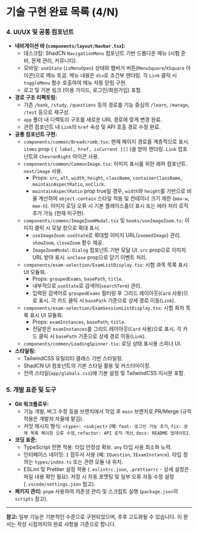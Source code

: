 # 기술 구현 완료 목록 (4/N)

### 4. UI/UX 및 공통 컴포넌트

*   **네비게이션 바 (`components/layout/Navbar.tsx`):**
    *   데스크탑: ShadCN `NavigationMenu` 컴포넌트 기반 드롭다운 메뉴 (시험 준비, 문제 관리, 커뮤니티).
    *   모바일: `useState` (`isMenuOpen`) 상태와 햄버거 버튼(`MenuSquare`/`XSquare` 아이콘)으로 메뉴 토글. 메뉴 내용은 `div`로 조건부 렌더링. 각 `Link` 클릭 시 `toggleMenu` 함수 호출하여 메뉴 자동 닫힘 구현.
    *   로고 및 기본 링크 (이용 가이드, 로그인/회원가입) 포함.
*   **경로 구조 리팩토링:**
    *   기존 `/bank`, `/study`, `/questions` 등의 경로를 기능 중심의 `/learn`, `/manage`, `/test` 등으로 재구성.
    *   `app` 폴더 내 디렉토리 구조를 새로운 URL 경로에 맞게 변경 완료.
    *   관련 컴포넌트 내 `Link`의 `href` 속성 및 API 호출 경로 수정 완료.
*   **공통 컴포넌트 구현:**
    *   `components/common/Breadcrumb.tsx`: 현재 페이지 경로를 계층적으로 표시. `items` prop ( `{ label, href, isCurrent }[]` )을 받아 렌더링. `Link` 컴포넌트와 `ChevronRight` 아이콘 사용.
    *   `components/common/CommonImage.tsx`: 이미지 표시를 위한 래퍼 컴포넌트. `next/image` 사용.
        *   Props: `src`, `alt`, `width`, `height`, `className`, `containerClassName`, `maintainAspectRatio`, `onClick`.
        *   `maintainAspectRatio` prop true일 경우, `width`와 `height`를 기반으로 비율 계산하여 `object-contain` 스타일 적용 및 컨테이너 크기 제한 (`max-w`, `max-h`). 이미지 로딩 오류 시 기본 플레이스홀더 표시 또는 에러 처리 로직 추가 가능 (현재 미구현).
    *   `components/common/ImageZoomModal.tsx` 및 `hooks/useImageZoom.ts`: 이미지 클릭 시 모달 창으로 확대 표시.
        *   `useImageZoom`: `useState`로 확대할 이미지 URL(`zoomedImage`) 관리. `showZoom`, `closeZoom` 함수 제공.
        *   `ImageZoomModal`: `Dialog` 컴포넌트 기반 모달 UI. `src` prop으로 이미지 URL 받아 표시. `onClose` prop으로 닫기 이벤트 처리.
    *   `components/exam-selection/ExamListDisplay.tsx`: 시험 과목 목록 표시 UI 모듈화.
        *   Props: `groupedExams`, `basePath`, `title`.
        *   내부적으로 `useState`로 검색어(`searchTerm`) 관리.
        *   입력된 검색어로 `groupedExams` 필터링 후 그리드 레이아웃(`Card` 사용)으로 표시. 각 카드 클릭 시 `basePath` 기준으로 상세 경로 이동(`Link`).
    *   `components/exam-selection/ExamSessionListDisplay.tsx`: 시험 회차 목록 표시 UI 모듈화.
        *   Props: `examInstances`, `basePath`, `title`.
        *   전달받은 `examInstances`를 그리드 레이아웃(`Card` 사용)으로 표시. 각 카드 클릭 시 `basePath` 기준으로 상세 경로 이동(`Link`).
    *   `components/common/LoadingSpinner.tsx`: 로딩 상태 표시용 스피너 UI.
*   **스타일링:**
    *   TailwindCSS 유틸리티 클래스 기반 스타일링.
    *   ShadCN UI 컴포넌트의 기본 스타일 활용 및 커스터마이징.
    *   전역 스타일(`app/globals.css`)에 기본 설정 및 TailwindCSS 지시문 포함.

### 5. 개발 표준 및 도구

*   **Git 워크플로우:**
    *   기능 개발, 버그 수정 등을 브랜치에서 작업 후 `main` 브랜치로 PR/Merge (규칙 적용은 개발자 자율에 맡김).
    *   커밋 메시지 형식: `<type>: <subject>` (예: `feat: 로그인 기능 추가`, `fix: 문제 목록 페이징 오류 수정`, `refactor: API 로직 개선`, `docs: README 업데이트`).
*   **코딩 표준:**
    *   TypeScript 전면 적용: 타입 안정성 확보. `any` 타입 사용 최소화 노력.
    *   인터페이스 네이밍: `I` 접두사 사용 (예: `IQuestion`, `IExamInstance`). 타입 정의는 `types/index.ts` 또는 관련 모듈 내 위치.
    *   ESLint 및 Prettier 설정 적용 (`.eslintrc.json`, `.prettierrc` - 상세 설정은 파일 내용 확인 필요). 저장 시 자동 포맷팅 및 일부 오류 자동 수정 설정 (`.vscode/settings.json` 참고).
*   **패키지 관리:** `pnpm` 사용하여 의존성 관리 및 스크립트 실행 (`package.json`의 `scripts` 참고).

---

**참고:** 일부 기능은 기본적인 수준으로 구현되었으며, 추후 고도화될 수 있습니다. 이 문서는 작성 시점까지의 완료 사항을 기준으로 합니다. 